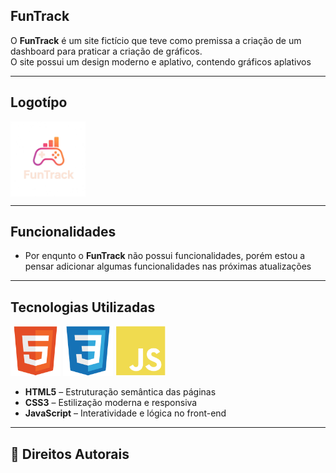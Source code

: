 ## FunTrack

O **FunTrack** é um site fictício que teve como premissa a criação de um dashboard para praticar a criação de gráficos. 
<br>
O site possui um design moderno e aplativo, contendo gráficos aplativos

---

## Logotípo

 <img src="images/funtrack_logo.png" alt="Logo do FunTrack" width="120" style="vertical-align: middle; margin-right: 10px;"/>

---
## Funcionalidades

- Por enqunto o **FunTrack** não possui funcionalidades, porém estou a pensar adicionar algumas funcionalidades nas próximas atualizações

---

## Tecnologias Utilizadas


<p align="left">
   <img src="https://raw.githubusercontent.com/devicons/devicon/master/icons/html5/html5-original.svg" width="80" alt="HTML5">
  <img src="https://raw.githubusercontent.com/devicons/devicon/master/icons/css3/css3-original.svg" width="80" alt="CSS3">
  <img src="https://raw.githubusercontent.com/devicons/devicon/master/icons/javascript/javascript-plain.svg" width="80" alt="JavaScript">
</p>

- **HTML5** – Estruturação semântica das páginas
- **CSS3** – Estilização moderna e responsiva
- **JavaScript** – Interatividade e lógica no front-end
---


## 📄 Direitos Autorais

